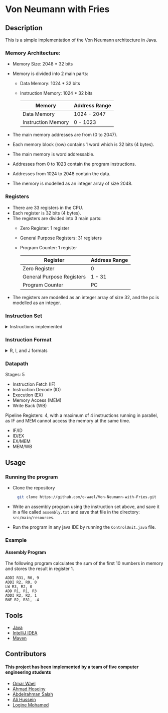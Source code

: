 # Von Neumann with Fries

## Description

This is a simple implementation of the Von Neumann architecture in Java.

### Memory Architecture:

- Memory Size: 2048 * 32 bits
- Memory is divided into 2 main parts:
  - Data Memory: 1024 * 32 bits
  - Instruction Memory: 1024 * 32 bits

    | Memory | Address Range |
    | ------ | ------------- |
    | Data Memory | 1024 - 2047 |
    | Instruction Memory | 0 - 1023 |

- The main memory addresses are from (0 to 2047).
- Each memory block (row) contains 1 word which is 32 bits (4 bytes).
- The main memory is word addressable.
- Addresses from 0 to 1023 contain the program instructions.
- Addresses from 1024 to 2048 contain the data.
- The memory is modelled as an integer array of size 2048.

### Registers

- There are 33 registers in the CPU.
- Each register is 32 bits (4 bytes).
- The registers are divided into 3 main parts:
  - Zero Register: 1 register
  - General Purpose Registers: 31 registers
  - Program Counter: 1 register

    | Register | Address Range |
    | ------ | ------------- |
    | Zero Register | 0 |
    | General Purpose Registers | 1 - 31 |
    | Program Counter | PC |
- The registers are modelled as an integer array of size 32, and the pc is modelled as an integer.

### Instruction Set

<details>
<summary>Instructions implemented</summary>

| Instruction | Opcode | Format | Description |
| ----------- | ------ | ------ | ----------- |
| ADD | 0000 | R | Add two registers and store the result in a register |
| SUB | 0001 | R | Subtract two registers and store the result in a register |
| MULI | 0010 | I | Multiply a register by a constant and store the result in a register |
| ADDI | 0011 | I | Add a constant to a register and store the result in a register |
| BNE | 0100 | I | Branch to a label if two registers are not equal |
| ANDI | 0101 | I | Bitwise AND a register with a constant and store the result in a register |
| ORI | 0110 | I | Bitwise OR a register with a constant and store the result in a register |
| J | 0111 | J | Jump to an address |
| SLL | 1000 | R | Shift a register left logical by a constant and store the result in a register |
| SRL | 1001 | R | Shift a register right logical by a constant and store the result in a register |
| LW | 1010 | I | Load a word from memory into a register |
| SW | 1011 | I | Store a word from a register into memory |

</details>

### Instruction Format

<details>
<summary>R, I, and J formats</summary>

#### R Format

| Opcode | rs | rt | rd | shamt|
| ------ | -- | -- | -- | ---- |
| 4 bits | 5 bits | 5 bits | 5 bits | 13 bits |

#### I Format

| Opcode | rs | rt | immediate |
| ------ | -- | -- | --------- |
| 4 bits | 5 bits | 5 bits | 18 bits |

#### J Format

| Opcode | address |
| ------ | ------- |
| 4 bits | 28 bits |

</details>

### Datapath

Stages: 5

- Instruction Fetch (IF)
- Instruction Decode (ID)
- Execution (EX)
- Memory Access (MEM)
- Write Back (WB)

Pipeline Registers: 4, with a maximum of 4 instructions running in parallel, as IF and MEM cannot access the memory at the same time.

- IF/ID
- ID/EX
- EX/MEM
- MEM/WB

## Usage

### Running the program

- Clone the repository
  ```bash
    git clone https://github.com/o-wael/Von-Neumann-with-Fries.git
  ```

- Write an assembly program using the instruction set above, and save it in a file called `assembly.txt` and save that file in the directory: `src/main/resources`.

- Run the program in any java IDE by running the `ControlUnit.java` file.

### Example

#### Assembly Program
The following program calculates the sum of the first 10 numbers in memory and stores the result in register 1.

```assembly
ADDI R31, R0, 9
ADDI R2, R0, 0
LW R3, R2, 0
ADD R1, R1, R3
ADDI R2, R2, 1
BNE R2, R31, -4
```

## Tools

- [Java](https://www.java.com/en/)
- [IntelliJ IDEA](https://www.jetbrains.com/idea/)
- [Maven](https://maven.apache.org/)

## Contributors

#### This project has been implemented by a team of five computer engineering students

- [Omar Wael](https://github.com/o-wael)
- [Ahmad Hoseiny](https://github.com/AhmadHoseiny)
- [Abdelrahman Salah](https://github.com/19AbdelrahmanSalah19)
- [Ali Hussein](https://github.com/AliAdam102002)
- [Logine Mohamed](https://github.com/logine20)
